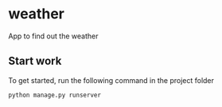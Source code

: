 # weather
App to find out the weather

## Start work
To get started, run the following command in the project folder
```shell
python manage.py runserver
```
